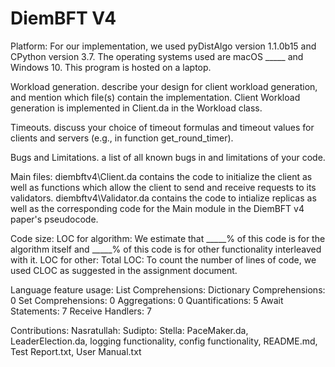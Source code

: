 # DiemBFT V4

Platform:
For our implementation, we used pyDistAlgo version 1.1.0b15 and CPython version 3.7. The operating systems used are macOS _____ and Windows 10. This program is hosted on a laptop.


Workload generation.  describe your design for client workload generation, and mention which file(s) contain the implementation.
Client Workload generation is implemented in Client.da in the Workload class.

Timeouts.  discuss your choice of timeout formulas and timeout values for clients and servers (e.g., in function get_round_timer).


Bugs and Limitations.  a list of all known bugs in and limitations of your code.


Main files:
diembftv4\Client.da contains the code to initialize the client as well as functions which allow the client to send and receive requests to its validators.
diembftv4\Validator.da contains the code to intialize replicas as well as the corresponding code for the Main module in the DiemBFT v4 paper's pseudocode.  


Code size:
LOC for algorithm:
We estimate that _____% of this code is for the algorithm itself and _____% of this code is for other functionality interleaved with it.
LOC for other:
Total LOC:
To count the number of lines of code, we used CLOC as suggested in the assignment document.


Language feature usage:
List Comprehensions: 
Dictionary Comprehensions: 0
Set Comprehensions: 0
Aggregations: 0
Quantifications: 5
Await Statements: 7
Receive Handlers: 7


Contributions:
Nasratullah:
Sudipto:
Stella: PaceMaker.da, LeaderElection.da, logging functionality, config functionality, README.md, Test Report.txt, User Manual.txt



